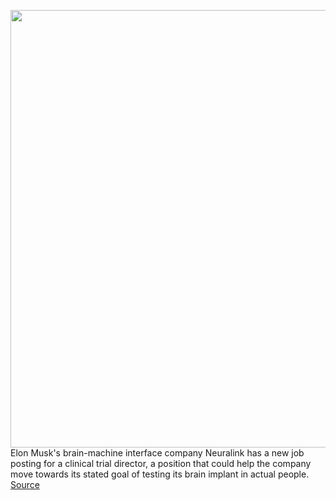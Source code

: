 <img src='https://cdn.vox-cdn.com/thumbor/IQYqhrnixnAhSEQJRU9kn4BAtPc=/0x0:4978x3490/1200x800/filters:focal(2091x1347:2887x2143)/cdn.vox-cdn.com/uploads/chorus_image/image/70413015/1234657348.0.jpg' width='700px' /><br/>
Elon Musk's brain-machine interface company Neuralink has a new job posting for a clinical trial director, a position that could help the company move towards its stated goal of testing its brain implant in actual people.
<a href='https://www.theverge.com/2022/1/20/22893444/neuralink-human-clinical-trials-musk'> Source <a/>